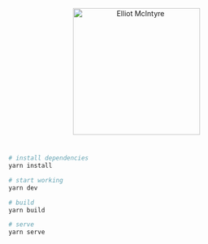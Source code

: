 <div align="center">
    <p>
        <img src="https://cdn.jsdelivr.net/gh/lemcii/portfolio@master/signature.svg" width="250" alt="Elliot McIntyre">
    </p>
</div>
<h1>
    <!-- elliotmcintyre.com -->
</h1>

```bash
# install dependencies
yarn install

# start working
yarn dev

# build
yarn build

# serve
yarn serve
```
